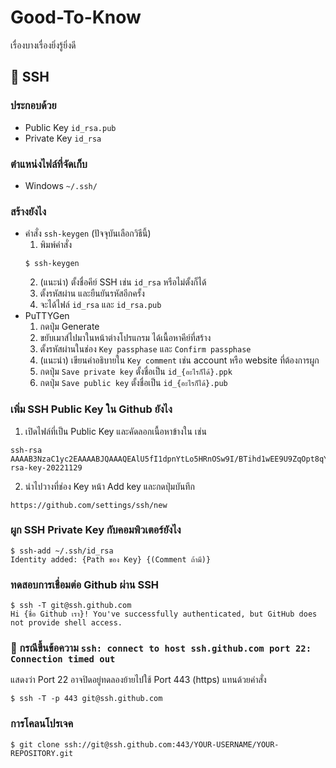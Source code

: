 # Good-To-Know
เรื่องบางเรื่องยิ่งรู้ยิ่งดี

## 🔑 SSH 

### ประกอบด้วย 
* Public Key `id_rsa.pub`
* Private Key `id_rsa`

### ตำแหน่งไฟล์ที่จัดเก็บ
* Windows `~/.ssh/`

### สร้างยังไง
* คำสั่ง `ssh-keygen` (ปัจจุบันเลือกวิธีนี้)
  1. พิมพ์คำสั่ง
    ```console
    $ ssh-keygen
    ```
  2. (แนะนำ) ตั้งชื่อคีย์ SSH เช่น `id_rsa` หรือไม่ตั้งก็ได้
  3. ตั้งรหัสผ่าน และยืนยันรหัสอีกครั้ง
  4. จะได้ไฟล์ `id_rsa` และ `id_rsa.pub`
* PuTTYGen
  1. กดปุ่ม Generate
  2. ขยับเมาส์ไปมาในหน้าต่างโปรแกรม ได้เนื้อหาคีย์ที่สร้าง
  3. ตั้งรหัสผ่านในช่อง `Key passphase` และ `Confirm passphase`
  4. (แนะนำ) เขียนคำอธิบายใน `Key comment` เช่น account หรือ website ที่ต้องการผูก
  5. กดปุ่ม `Save private key` ตั้งชื่อเป็น `id_{อะไรก็ได้}.ppk`
  6. กดปุ่ม `Save public key` ตั้งชื่อเป็น `id_{อะไรก็ได้}.pub`

### เพิ่ม SSH Public Key ใน Github ยังไง
1. เปิดไฟล์ที่เป็น Public Key และคัดลอกเนื้อหาข้างใน เช่น
  ```
  ssh-rsa AAAAB3NzaC1yc2EAAAABJQAAAQEAlU5fI1dpnYtLo5HRnOSw9I/BTihd1wEE9U9ZqOpt8qY02H1zOrLauK+uDaTRyf2/ALIVtSx8vLyWlsxsSEvsS7M2eHtQUz2Q/aaTUoBb7YTb00Lu8Rg0ODTcLSbuhxhYkQ1FeaqCp3ddVKdqdSV8WHNzz9eP63aexswwqIBzXKcARW8+NzKLVyUS/6PxAyHBUHaFMkEdny5eTafPMzZ+TYKDMzC8++YPHpn+/pfzyBjdymEKUJ8kYTUAldP78mgrm297g2q7mUD5k7dhgC0QRru0//HFLBN4Ii9X++BUMBgOHHnzJmPMQbCh4eEXZ2JdL3OVq44HOpxrbRtIHdd/9Q== rsa-key-20221129
  ```
2. นำไปวางที่ช่อง Key หน้า Add key และกดปุ่มบันทึก
  ```
  https://github.com/settings/ssh/new
  ```

### ผูก SSH Private Key กับคอมพิวเตอร์ยังไง
```console
$ ssh-add ~/.ssh/id_rsa
Identity added: {Path ของ Key} {(Comment ถ้ามี)}
```

### ทดสอบการเชื่อมต่อ Github ผ่าน SSH
```console
$ ssh -T git@ssh.github.com
Hi {ชื่อ Github เรา}! You've successfully authenticated, but GitHub does not provide shell access.
```

### 🐛 กรณีขึ้นข้อความ `ssh: connect to host ssh.github.com port 22: Connection timed out`
แสดงว่า Port 22 อาจปิดอยู่ทดลองย้ายไปใช้ Port 443 (https) แทนด้วยคำสั่ง
```console
$ ssh -T -p 443 git@ssh.github.com
```

### การโคลนโปรเจค
```console
$ git clone ssh://git@ssh.github.com:443/YOUR-USERNAME/YOUR-REPOSITORY.git
```
